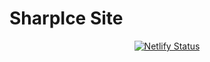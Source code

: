 <!-- markdownlint-disable MD033 MD041 -->

# SharpIce Site

<div align="center">

[![Netlify Status](https://api.netlify.com/api/v1/badges/395e088c-abbd-45d3-9e81-825b5c688582/deploy-status)](https://app.netlify.com/sites/sharpicesite/deploys)

</div>

